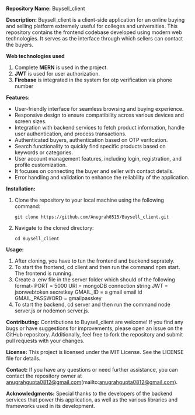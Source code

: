 **Repository Name:** Buysell_client

**Description:**
Buysell_client is a client-side application for an online buying and selling platform extremely useful for colleges and universities. This repository contains the frontend codebase developed using modern web technologies. It serves as the interface through which sellers can contact the buyers.

**Web technologies used**
1. Complete **MERN** is used in the project.
2. **JWT** is used for user authorization.
3. **Firebase** is integrated in the system for otp verification via phone number

**Features:**
- User-friendly interface for seamless browsing and buying experience.
- Responsive design to ensure compatibility across various devices and screen sizes.
- Integration with backend services to fetch product information, handle user authentication, and process transactions.
- Authenticated buyers, authentication based on OTP verifcation.
- Search functionality to quickly find specific products based on keywords or categories.
- User account management features, including login, registration, and profile customization.
- It focuses on connecting the buyer and seller with contact details.
- Error handling and validation to enhance the reliability of the application.

**Installation:**
1. Clone the repository to your local machine using the following command:
   ```
   git clone https://github.com/Anugrah0515/Buysell_client.git
   ```
2. Navigate to the cloned directory:
   ```
   cd Buysell_client
   ```

**Usage:**
1. After cloning, you have to tun the frontend and backend seprately.
2. To start the frontend, cd client and then run the command npm start. The frontend is running.
3. Create a .env file in the server folder which should of the following format-
   PORT = 5000
   URI = mongoDB connection string
   JWT = jsonwebtoken secretkey
   GMAIL_ID = a gmail email id
   GMAIL_PASSWORD = gmailpasskey
4. To start the backend, cd server and then run the command node server.js or nodemon server.js.

**Contributing:**
Contributions to Buysell_client are welcome! If you find any bugs or have suggestions for improvements, please open an issue on the GitHub repository. Additionally, feel free to fork the repository and submit pull requests with your changes.

**License:**
This project is licensed under the MIT License. See the LICENSE file for details.

**Contact:**
If you have any questions or need further assistance, you can contact the repository owner at anugrahgupta0812@gmail.com(mailto:anugrahgupta0812@gmail.com).

**Acknowledgments:**
Special thanks to the developers of the backend services that power this application, as well as the various libraries and frameworks used in its development.
